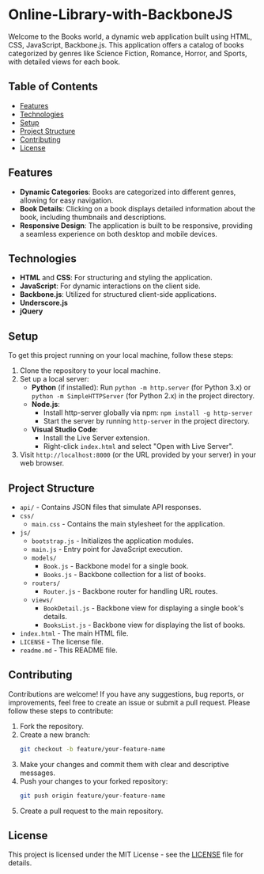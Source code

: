 # Online-Library-with-BackboneJS

Welcome to the Books world, a dynamic web application built using HTML, CSS, JavaScript, Backbone.js. This application offers a catalog of books categorized by genres like Science Fiction, Romance, Horror, and Sports, with detailed views for each book.

## Table of Contents

- [Features](#features)
- [Technologies](#technologies)
- [Setup](#setup)
- [Project Structure](#project-structure)
- [Contributing](#contributing) 
- [License](#license)

## Features

- **Dynamic Categories**: Books are categorized into different genres, allowing for easy navigation.
- **Book Details**: Clicking on a book displays detailed information about the book, including thumbnails and descriptions.
- **Responsive Design**: The application is built to be responsive, providing a seamless experience on both desktop and mobile devices.

## Technologies

- **HTML** and **CSS**: For structuring and styling the application.
- **JavaScript**: For dynamic interactions on the client side.
- **Backbone.js**: Utilized for structured client-side applications.
- **Underscore.js**
- **jQuery**

## Setup

To get this project running on your local machine, follow these steps:

1. Clone the repository to your local machine.
2. Set up a local server:
   - **Python** (if installed): Run `python -m http.server` (for Python 3.x) or `python -m SimpleHTTPServer` (for Python 2.x) in the project directory.
   - **Node.js**:
     - Install http-server globally via npm: `npm install -g http-server`
     - Start the server by running `http-server` in the project directory.
   - **Visual Studio Code**:
     - Install the Live Server extension.
     - Right-click `index.html` and select "Open with Live Server".
3. Visit `http://localhost:8000` (or the URL provided by your server) in your web browser.

## Project Structure

- `api/` - Contains JSON files that simulate API responses.
- `css/`
  - `main.css` - Contains the main stylesheet for the application.
- `js/`
  - `bootstrap.js` - Initializes the application modules.
  - `main.js` - Entry point for JavaScript execution.
  - `models/`
    - `Book.js` - Backbone model for a single book.
    - `Books.js` - Backbone collection for a list of books.
  - `routers/`
    - `Router.js` - Backbone router for handling URL routes.
  - `views/`
    - `BookDetail.js` - Backbone view for displaying a single book's details.
    - `BooksList.js` - Backbone view for displaying the list of books.
- `index.html` - The main HTML file.
- `LICENSE` - The license file.
- `readme.md` - This README file.

## Contributing

Contributions are welcome! If you have any suggestions, bug reports, or improvements, feel free to create an issue or submit a pull request. Please follow these steps to contribute:

1. Fork the repository.
2. Create a new branch:
    ```bash
    git checkout -b feature/your-feature-name
    ```
3. Make your changes and commit them with clear and descriptive messages.
4. Push your changes to your forked repository:
    ```bash
    git push origin feature/your-feature-name
    ```
5. Create a pull request to the main repository.

## License

This project is licensed under the MIT License - see the [LICENSE](LICENSE) file for details.
